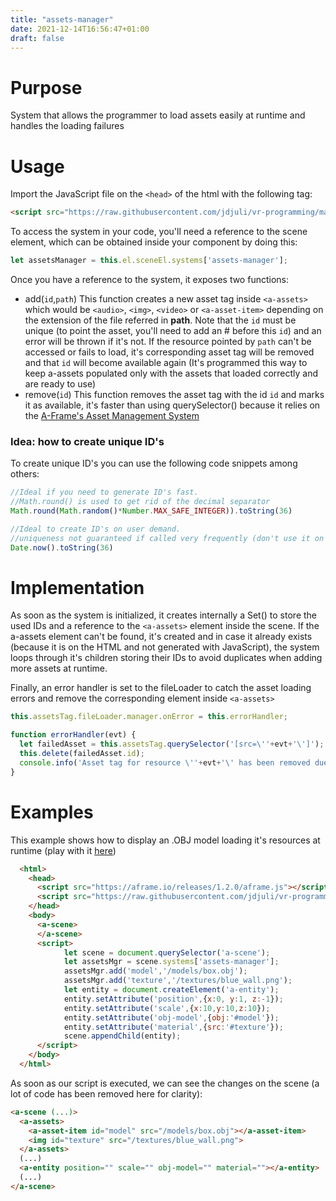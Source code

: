 ```yaml
---
title: "assets-manager"
date: 2021-12-14T16:56:47+01:00
draft: false
---
```


# Purpose
System that allows the programmer to load assets easily at runtime and handles the loading failures

# Usage
Import the JavaScript file on the `<head>` of the html with the following tag:
```html
<script src="https://raw.githubusercontent.com/jdjuli/vr-programming/main/static/js/assets-manager.js"></script>
```
To access the system in your code, you'll need a reference to the scene element, which can be obtained inside your component by doing this:
```javascript
let assetsManager = this.el.sceneEl.systems['assets-manager'];
```
Once you have a reference to the system, it exposes two functions:
+ add(`id`,`path`)
  This function creates a new asset tag inside `<a-assets>` which would be `<audio>`, `<img>`, `<video>` or `<a-asset-item>` depending on the extension of the file referred in **path**. Note that the `id` must be unique (to point the asset, you'll need to add an # before this `id`) and an error will be thrown if it's not.
  If the resource pointed by `path` can't be accessed or fails to load, it's corresponding asset tag will be removed and that `id` will become available again (It's programmed this way to keep a-assets populated only with the assets that loaded correctly and are ready to use)
+ remove(`id`)
  This function removes the asset tag with the id `id` and marks it as available, it's faster than using querySelector() because it relies on the [A-Frame's Asset Management System](https://aframe.io/docs/1.2.0/core/asset-management-system.html)
  
### Idea: how to create unique ID's
  To create unique ID's you can use the following code snippets among others:

  ```javascript
  //Ideal if you need to generate ID's fast. 
  //Math.round() is used to get rid of the decimal separator
  Math.round(Math.random()*Number.MAX_SAFE_INTEGER)).toString(36)
  ```
  ```javascript
  //Ideal to create ID's on user demand.
  //uniqueness not guaranteed if called very frequently (don't use it on loops)
  Date.now().toString(36)
  ```

# Implementation
As soon as the system is initialized, it creates internally a Set() to store the used IDs and a reference to the `<a-assets>` element inside the scene. If the a-assets element can't be found, it's created and in case it already exists (because it is on the HTML and not generated with JavaScript), the system loops through it's children storing their IDs to avoid duplicates when adding more assets at runtime.

Finally, an error handler is set to the fileLoader to catch the asset loading errors and remove the corresponding element inside `<a-assets>`
```javascript
this.assetsTag.fileLoader.manager.onError = this.errorHandler;

function errorHandler(evt) {
  let failedAsset = this.assetsTag.querySelector('[src=\''+evt+'\']');
  this.delete(failedAsset.id);
  console.info('Asset tag for resource \''+evt+'\' has been removed due a problem loading it');
}
```

# Examples

This example shows how to display an .OBJ model loading it's resources at runtime (play with it [here](/vr-programming/scenes/examples/assets-manager.html))

```html
  <html>
    <head>
      <script src="https://aframe.io/releases/1.2.0/aframe.js"></script>
      <script src="https://raw.githubusercontent.com/jdjuli/vr-programming/main/static/js/assets-manager.js"></script>
    </head>
    <body>
      <a-scene>
      </a-scene>
      <script>
            let scene = document.querySelector('a-scene');
            let assetsMgr = scene.systems['assets-manager'];
            assetsMgr.add('model','/models/box.obj');
            assetsMgr.add('texture','/textures/blue_wall.png');
            let entity = document.createElement('a-entity');
            entity.setAttribute('position',{x:0, y:1, z:-1});
            entity.setAttribute('scale',{x:10,y:10,z:10});
            entity.setAttribute('obj-model',{obj:'#model'});
            entity.setAttribute('material',{src:'#texture'});
            scene.appendChild(entity);
      </script>
    </body>
  </html>
```

As soon as our script is executed, we can see the changes on the scene (a lot of code has been removed here for clarity):
```html
<a-scene (...)>
  <a-assets>
    <a-asset-item id="model" src="/models/box.obj"></a-asset-item>
    <img id="texture" src="/textures/blue_wall.png">
  </a-assets>
  (...)
  <a-entity position="" scale="" obj-model="" material=""></a-entity>
  (...)
</a-scene>
```
